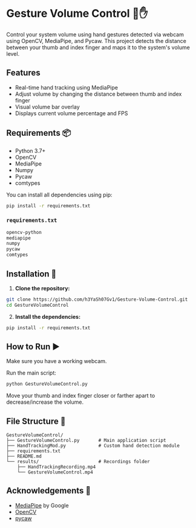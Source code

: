 # Gesture Volume Control 🌺✋

Control your system volume using hand gestures detected via webcam using OpenCV, MediaPipe, and Pycaw. This project detects the distance between your thumb and index finger and maps it to the system's volume level.

## Features

* Real-time hand tracking using MediaPipe
* Adjust volume by changing the distance between thumb and index finger
* Visual volume bar overlay
* Displays current volume percentage and FPS

## Requirements 📦

* Python 3.7+
* OpenCV
* MediaPipe
* Numpy
* Pycaw
* comtypes

You can install all dependencies using pip:

```bash
pip install -r requirements.txt
```

### `requirements.txt`

```txt
opencv-python
mediapipe
numpy
pycaw
comtypes
```

## Installation 🔧

1. **Clone the repository:**

```bash
git clone https://github.com/h3YaSh07Gv1/Gesture-Volume-Control.git
cd GestureVolumeControl
```

2. **Install the dependencies:**

```bash
pip install -r requirements.txt
```

## How to Run ▶️

Make sure you have a working webcam.

Run the main script:

```bash
python GestureVolumeControl.py
```

Move your thumb and index finger closer or farther apart to decrease/increase the volume.

## File Structure 📁

```
GestureVolumeControl/
├── GestureVolumeControl.py       # Main application script
├── HandTrackingMod.py            # Custom hand detection module
├── requirements.txt
├── README.md
└── results/                      # Recordings folder
    ├── HandTrackingRecording.mp4
    └── GestureVolumeControl.mp4
```

## Acknowledgements 🙏

* [MediaPipe](https://google.github.io/mediapipe/) by Google
* [OpenCV](https://opencv.org/)
* [pycaw](https://github.com/AndreMiras/pycaw)
